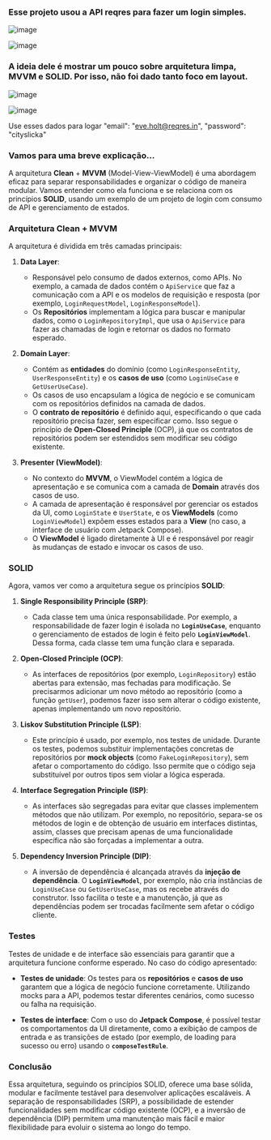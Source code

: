 ### Esse projeto usou a API reqres para fazer um login simples.

![image](https://github.com/user-attachments/assets/809a8ef5-eaff-4a41-a381-f09c7d3c6b2f)


![image](https://github.com/user-attachments/assets/73f7b7ee-b47b-4d3b-8e9b-cb64d767ab0b)

###  A ideia dele é mostrar um pouco sobre arquitetura limpa, MVVM e SOLID. Por isso, não foi dado tanto foco em layout.

![image](https://github.com/user-attachments/assets/def7c925-79c3-402e-bd0e-c3c9fcf41ccf)

![image](https://github.com/user-attachments/assets/0b1c70a2-3bbc-4602-b84c-f32c11b7e809)

Use esses dados para logar "email": "eve.holt@reqres.in", "password": "cityslicka"

###  Vamos para uma breve explicação...

A arquitetura **Clean** + **MVVM** (Model-View-ViewModel) é uma abordagem eficaz para separar responsabilidades e organizar o código de maneira modular. Vamos entender como ela funciona e se relaciona com os princípios **SOLID**, usando um exemplo de um projeto de login com consumo de API e gerenciamento de estados.

### Arquitetura Clean + MVVM

A arquitetura é dividida em três camadas principais:

1. **Data Layer**:
   - Responsável pelo consumo de dados externos, como APIs. No exemplo, a camada de dados contém o `ApiService` que faz a comunicação com a API e os modelos de requisição e resposta (por exemplo, `LoginRequestModel`, `LoginResponseModel`).
   - Os **Repositórios** implementam a lógica para buscar e manipular dados, como o `LoginRepositoryImpl`, que usa o `ApiService` para fazer as chamadas de login e retornar os dados no formato esperado.
   
2. **Domain Layer**:
   - Contém as **entidades** do domínio (como `LoginResponseEntity`, `UserResponseEntity`) e os **casos de uso** (como `LoginUseCase` e `GetUserUseCase`). 
   - Os casos de uso encapsulam a lógica de negócio e se comunicam com os repositórios definidos na camada de dados. 
   - O **contrato de repositório** é definido aqui, especificando o que cada repositório precisa fazer, sem especificar como. Isso segue o princípio de **Open-Closed Principle** (OCP), já que os contratos de repositórios podem ser estendidos sem modificar seu código existente.

3. **Presenter (ViewModel)**:
   - No contexto do **MVVM**, o ViewModel contém a lógica de apresentação e se comunica com a camada de **Domain** através dos casos de uso.
   - A camada de apresentação é responsável por gerenciar os estados da UI, como `LoginState` e `UserState`, e os **ViewModels** (como `LoginViewModel`) expõem esses estados para a **View** (no caso, a interface de usuário com Jetpack Compose).
   - O **ViewModel** é ligado diretamente à UI e é responsável por reagir às mudanças de estado e invocar os casos de uso.

### SOLID

Agora, vamos ver como a arquitetura segue os princípios **SOLID**:

1. **Single Responsibility Principle (SRP)**:
   - Cada classe tem uma única responsabilidade. Por exemplo, a responsabilidade de fazer login é isolada no **`LoginUseCase`**, enquanto o gerenciamento de estados de login é feito pelo **`LoginViewModel`**. Dessa forma, cada classe tem uma função clara e separada.

2. **Open-Closed Principle (OCP)**:
   - As interfaces de repositórios (por exemplo, `LoginRepository`) estão abertas para extensão, mas fechadas para modificação. Se precisarmos adicionar um novo método ao repositório (como a função `getUser`), podemos fazer isso sem alterar o código existente, apenas implementando um novo repositório.

3. **Liskov Substitution Principle (LSP)**:
   - Este princípio é usado, por exemplo, nos testes de unidade. Durante os testes, podemos substituir implementações concretas de repositórios por **mock objects** (como `FakeLoginRepository`), sem afetar o comportamento do código. Isso permite que o código seja substituível por outros tipos sem violar a lógica esperada.

4. **Interface Segregation Principle (ISP)**:
   - As interfaces são segregadas para evitar que classes implementem métodos que não utilizam. Por exemplo, no repositório, separa-se os métodos de login e de obtenção de usuário em interfaces distintas, assim, classes que precisam apenas de uma funcionalidade específica não são forçadas a implementar a outra.

5. **Dependency Inversion Principle (DIP)**:
   - A inversão de dependência é alcançada através da **injeção de dependência**. O **`LoginViewModel`**, por exemplo, não cria instâncias de `LoginUseCase` ou `GetUserUseCase`, mas os recebe através do construtor. Isso facilita o teste e a manutenção, já que as dependências podem ser trocadas facilmente sem afetar o código cliente.

### Testes

Testes de unidade e de interface são essenciais para garantir que a arquitetura funcione conforme esperado. No caso do código apresentado:

- **Testes de unidade**: Os testes para os **repositórios** e **casos de uso** garantem que a lógica de negócio funcione corretamente. Utilizando mocks para a API, podemos testar diferentes cenários, como sucesso ou falha na requisição.
  
- **Testes de interface**: Com o uso do **Jetpack Compose**, é possível testar os comportamentos da UI diretamente, como a exibição de campos de entrada e as transições de estado (por exemplo, de loading para sucesso ou erro) usando o **`composeTestRule`**.

### Conclusão

Essa arquitetura, seguindo os princípios SOLID, oferece uma base sólida, modular e facilmente testável para desenvolver aplicações escaláveis. A separação de responsabilidades (SRP), a possibilidade de estender funcionalidades sem modificar código existente (OCP), e a inversão de dependência (DIP) permitem uma manutenção mais fácil e maior flexibilidade para evoluir o sistema ao longo do tempo.
